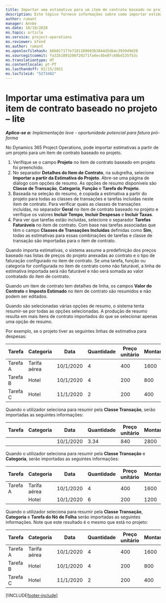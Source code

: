 ```yaml
---
title: Importar uma estimativa para um item de contrato baseado no projeto – lite
description: Este tópico fornece informações sobre como importar estimativas financeiras de um projeto para um item de contrato.
author: rumant
manager: Annbe
ms.date: 10/19/2020
ms.topic: article
ms.service: project-operations
ms.reviewer: kfend
ms.author: rumant
ms.openlocfilehash: b6b017177e718110969363844d5db4c393949d28
ms.sourcegitcommit: fa32b1893286f20271fa4ec4be8fc68bd135f53c
ms.translationtype: HT
ms.contentlocale: pt-PT
ms.lasthandoff: 02/15/2021
ms.locfileid: "5273482"
---
```

# <a name="import-an-estimate-to-a-project-based-contract-line---lite"></a>Importar uma estimativa para um item de contrato baseado no projeto – lite

_**Aplica-se a:** Implementação leve - oportunidade potencial para fatura pró-forma_

No Dynamics 365 Project Operations, pode importar estimativas a partir de um projeto para um item de contrato baseado no projeto.

1. Verifique se o campo **Projeto** no item de contrato baseado em projeto foi preenchido.
2. No separador **Detalhes do Item de Contrato**, na subgrelha, selecione **Importar a partir da Estimativa do Projeto**. Abre-se uma página de diálogo com opções de resumo. As opções de resumo disponíveis são **Classe de Transação**, **Categoria**, **Função** e **Tarefa do Projeto**.
3. Baseada na seleção do resumo, é copiada a estimativa a partir do projeto para todas as classes de transações e tarefas incluídas neste item de contrato. Para verificar quais as classes de transações incluídas, no separador **Geral** no item de contrato baseado no projeto e verifique os valores **Incluir Tempo**, **Incluir Despesas** e **Incluir Taxas**. 
4. Para ver que tarefas estão incluídas, selecione o separador **Tarefas Faturáveis** no item de contrato. Com base nas tarefas associadas que têm o campo **Classes de Transações Incluídas** definidas como **Sim**, todas as estimativas para essas combinações de tarefas e classe de transação são importadas para o item de contrato.

Quando importa estimativas, o sistema assume a predefinição dos preços baseado nas listas de preços do projeto anexadas ao contrato e o tipo de faturação configurado no item de contrato. Se uma tarefa, função ou categoria for configurada no item de contrato como não faturável, a linha de estimativa importada será não faturável e não será somada ao valor contratado do item de contrato.

Quando um item de contrato tem detalhes de linha, os campos **Valor do Contrato** e **Imposto Estimado** no item de contrato são resumidos e não podem ser editados.

Quando são selecionadas várias opções de resumo, o sistema tenta resumir-se por todas as opções selecionadas. A produção de resumo resulta em mais itens de contrato importados do que se selecionar apenas uma opção de resumo.

Por exemplo, se o projeto tiver as seguintes linhas de estimativa para despesas:

| Tarefa | Categoria | Data | Quantidade | Preço unitário | Montante |
| --- | --- | --- | --- | --- | --- |
| Tarefa A | Tarifa aérea | 10/1/2020 | 4 | 400 | 1600 |
| Tarefa B | Hotel | 10/1/2020 | 4 | 200 | 800 |
| Tarefa C | Hotel | 11/1/2020 | 2 | 200 | 400 |

Quando o utilizador seleciona para resumir pela **Classe Transação**, serão importadas as seguintes informações:

| Tarefa | Categoria | Data | Quantidade | Preço unitário | Montante |
| --- | --- | --- | --- | --- | --- |
| &nbsp; | &nbsp; | 10/1/2020 | 3.34 | 840 | 2800 |

Quando o utilizador seleciona para resumir pela **Classe Transação** e **Categoria**, serão importadas as seguintes informações:

| Tarefa | Categoria | Data | Quantidade | Preço unitário | Montante |
| --- | --- | --- | --- | --- | --- |
| Tarefa A | Tarifa aérea | 10/1/2020 | 4 | 400 | 1600 |
| &nbsp;| Hotel | 10/1/2020 | 6 | 200 | 1200 |

Quando o utilizador seleciona para resumir pela **Classe Transação**, **Categoria** e **Tarefa do Nó de Folha** serão importadas as seguintes informações. Note que este resultado é o mesmo que está no projeto:

| Tarefa | Categoria | Data | Quantidade | Preço unitário | Montante |
| --- | --- | --- | --- | --- | --- |
| Tarefa A | Tarifa aérea | 10/1/2020 | 4 | 400 | 1600 |
| Tarefa B | Hotel | 10/1/2020 | 4 | 200 | 800 |
| Tarefa C | Hotel | 11/1/2020 | 2 | 200 | 400 |


[!INCLUDE[footer-include](../../includes/footer-banner.md)]